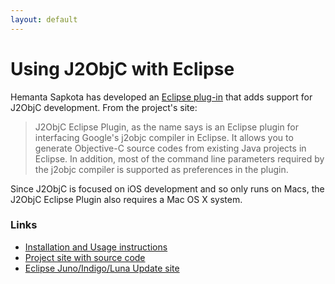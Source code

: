 ```yaml
---
layout: default
---
```


# Using J2ObjC with Eclipse

Hemanta Sapkota has developed an 
[Eclipse plug-in](https://github.com/hemantasapkota/j2objc-eclipse-plugin)
that adds support for J2ObjC development.  From the project's site:

> J2ObjC Eclipse Plugin, as the name says is an Eclipse plugin for interfacing
> Google's j2objc compiler in Eclipse. It allows you to generate Objective-C
> source codes from existing Java projects in Eclipse. In addition, most of
> the command line parameters required by the j2objc compiler is supported as
> preferences in the plugin. 

Since J2ObjC is focused on iOS development and so only runs on Macs, the
J2ObjC Eclipse Plugin also requires a Mac OS X system.

### Links

- [Installation and Usage instructions](http://hemantasapkota.github.io/posts/j2objc-eclipse-plugin/)
- [Project site with source code](https://github.com/hemantasapkota/j2objc-eclipse-plugin)
- [Eclipse Juno/Indigo/Luna Update site](https://raw.github.com/hemantasapkota/j2objc-eclipse-plugin/master/update_site)
